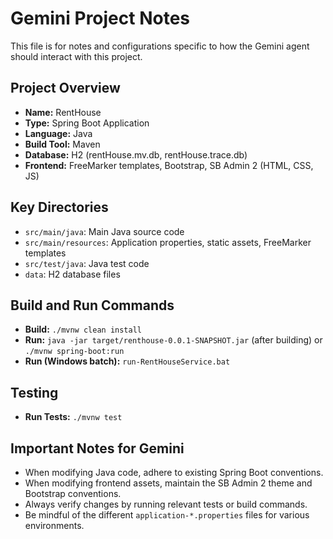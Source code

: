 # Gemini Project Notes

This file is for notes and configurations specific to how the Gemini agent should interact with this project.

## Project Overview
- **Name:** RentHouse
- **Type:** Spring Boot Application
- **Language:** Java
- **Build Tool:** Maven
- **Database:** H2 (rentHouse.mv.db, rentHouse.trace.db)
- **Frontend:** FreeMarker templates, Bootstrap, SB Admin 2 (HTML, CSS, JS)

## Key Directories
- `src/main/java`: Main Java source code
- `src/main/resources`: Application properties, static assets, FreeMarker templates
- `src/test/java`: Java test code
- `data`: H2 database files

## Build and Run Commands
- **Build:** `./mvnw clean install`
- **Run:** `java -jar target/renthouse-0.0.1-SNAPSHOT.jar` (after building) or `./mvnw spring-boot:run`
- **Run (Windows batch):** `run-RentHouseService.bat`

## Testing
- **Run Tests:** `./mvnw test`

## Important Notes for Gemini
- When modifying Java code, adhere to existing Spring Boot conventions.
- When modifying frontend assets, maintain the SB Admin 2 theme and Bootstrap conventions.
- Always verify changes by running relevant tests or build commands.
- Be mindful of the different `application-*.properties` files for various environments.